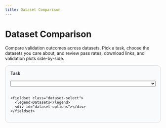 ```yaml
---
title: Dataset Comparison
---
```


# Dataset Comparison

Compare validation outcomes across datasets. Pick a task, choose the datasets you care about, and review pass rates, download links, and validation plots side-by-side.

<div id="comparison-app" class="comparison-app">
  <div class="comparison-controls">
    <label for="task-select">Task</label>
    <select id="task-select"></select>

    <fieldset class="dataset-select">
      <legend>Datasets</legend>
      <div id="dataset-options"></div>
    </fieldset>
  </div>

  <div id="comparison-results" class="comparison-grid"></div>
</div>

<template id="dataset-option-template">
  <label class="dataset-option">
    <input type="checkbox" />
    <span class="dataset-name"></span>
  </label>
</template>

<template id="comparison-card-template">
  <div class="comparison-card">
    <div class="card-header">
      <div>
        <h3 class="dataset-title"></h3>
        <p class="dataset-slug"></p>
      </div>
      <span class="dataset-quality"></span>
    </div>
    <p class="task-status"></p>
    <div class="card-buttons"></div>
    <div class="card-plots"></div>
  </div>
</template>

<script>
(async function () {
  const resultsContainer = document.getElementById('comparison-results');
  const taskSelect = document.getElementById('task-select');
  const datasetOptionsContainer = document.getElementById('dataset-options');
  const datasetOptionTemplate = document.getElementById('dataset-option-template');
  const cardTemplate = document.getElementById('comparison-card-template');

  let comparisonData = { datasets: [] };
  const candidateUrls = [
    './comparison_data.json',
    '../comparison_data.json',
    '/datasets/comparison_data.json'
  ];

  let loaded = false;
  for (const url of candidateUrls) {
    try {
      const response = await fetch(url, { cache: 'no-store' });
      if (!response.ok) continue;
      comparisonData = await response.json();
      loaded = true;
      break;
    } catch (error) {
      // try the next candidate
    }
  }

  if (!loaded) {
    resultsContainer.innerHTML = '<div class="comparison-error">⚠️ Failed to load comparison data.</div>';
    return;
  }

  const datasets = comparisonData.datasets || [];
  if (!datasets.length) {
    resultsContainer.innerHTML = '<div class="comparison-error">No datasets available yet. Run the documentation tool to generate comparison information.</div>';
    return;
  }

  const allTasks = Array.from(new Set(datasets.flatMap((dataset) => (dataset.tasks || []).map((task) => task.display_name)))).sort();
  if (!allTasks.length) {
    resultsContainer.innerHTML = '<div class="comparison-error">No validation tasks available for comparison.</div>';
    return;
  }

  for (const task of allTasks) {
    const option = document.createElement('option');
    option.value = task;
    option.textContent = task;
    taskSelect.appendChild(option);
  }

  const datasetCheckboxes = new Map();
  datasets.forEach((dataset) => {
    const optionNode = datasetOptionTemplate.content.cloneNode(true);
    const label = optionNode.querySelector('label');
    const input = optionNode.querySelector('input');
    const nameSpan = optionNode.querySelector('.dataset-name');

    input.value = dataset.slug;
    input.checked = true;
    nameSpan.textContent = dataset.display_name;
    datasetOptionsContainer.appendChild(optionNode);
    datasetCheckboxes.set(dataset.slug, input);
  });

  const getSelectedDatasets = () => {
    return datasets.filter((dataset) => {
      const checkbox = datasetCheckboxes.get(dataset.slug);
      return checkbox ? checkbox.checked : false;
    });
  };

  const renderCards = () => {
    const selectedTask = taskSelect.value;
    const selectedDatasets = getSelectedDatasets();

    resultsContainer.innerHTML = '';
    if (!selectedDatasets.length) {
      resultsContainer.innerHTML = '<div class="comparison-error">Select at least one dataset to compare.</div>';
      return;
    }

    selectedDatasets.forEach((dataset) => {
      const taskEntry = (dataset.tasks || []).find((task) => task.display_name === selectedTask);
      if (!taskEntry) {
        return;
      }

      const cardNode = cardTemplate.content.cloneNode(true);
      cardNode.querySelector('.dataset-title').textContent = dataset.display_name;
      cardNode.querySelector('.dataset-slug').textContent = dataset.short_code || dataset.slug;
      cardNode.querySelector('.dataset-quality').textContent = dataset.quality || '—';

      const statusText = taskEntry.status || '—';
      const passRate = typeof taskEntry.pass_rate === 'number' ? `${taskEntry.pass_rate.toFixed(1)}% valid` : 'Pass rate unavailable';
      cardNode.querySelector('.task-status').textContent = `${statusText} ${selectedTask}: ${passRate}`;

      const buttonsContainer = cardNode.querySelector('.card-buttons');
      const addButton = (label, url, extraClasses = '') => {
        if (url) {
          const link = document.createElement('a');
          link.href = url;
          link.target = '_blank';
          link.rel = 'noopener';
          link.className = `card-button available ${extraClasses}`;
          link.textContent = label;
          buttonsContainer.appendChild(link);
        } else {
          const span = document.createElement('span');
          span.className = `card-button unavailable ${extraClasses}`;
          span.textContent = label;
          buttonsContainer.appendChild(span);
        }
      };

      addButton('Clean Dataset', dataset.clean_url);
      addButton('Full Dataset', dataset.dirty_url);
      addButton('Validation Report', dataset.validation_report);

      const plotsContainer = cardNode.querySelector('.card-plots');
      if (taskEntry.plots && taskEntry.plots.length) {
        taskEntry.plots.forEach((plotPath) => {
          const img = document.createElement('img');
          img.src = `./${plotPath}`;
          img.alt = `${dataset.display_name} ${selectedTask} validation plot`;
          img.loading = 'lazy';
          plotsContainer.appendChild(img);
        });
      } else {
        const placeholder = document.createElement('div');
        placeholder.className = 'plots-placeholder';
        placeholder.textContent = 'Validation plots not available for this task.';
        plotsContainer.appendChild(placeholder);
      }

      resultsContainer.appendChild(cardNode);
    });

    if (!resultsContainer.childElementCount) {
      resultsContainer.innerHTML = '<div class="comparison-error">Selected datasets do not include this task yet.</div>';
    }
  };

  taskSelect.addEventListener('change', renderCards);
  datasetCheckboxes.forEach((checkbox) => checkbox.addEventListener('change', renderCards));

  taskSelect.value = allTasks[0];
  renderCards();
})();
</script>

<style>
.comparison-app {
  display: grid;
  gap: 1.5rem;
}

.comparison-controls {
  display: grid;
  gap: 1rem;
  padding: 1rem;
  border: 1px solid #d1d5db;
  border-radius: 0.75rem;
  background: #f9fafb;
}

.comparison-controls label,
.comparison-controls legend {
  font-weight: 600;
  color: #1f2937;
}

.dataset-select {
  border: none;
  padding: 0;
  margin: 0;
}

.dataset-option {
  display: flex;
  align-items: center;
  gap: 0.6rem;
  margin-bottom: 0.4rem;
}

.dataset-option input {
  transform: scale(1.1);
}

.comparison-grid {
  display: grid;
  gap: 1.5rem;
  grid-template-columns: repeat(auto-fit, minmax(260px, 1fr));
}

.comparison-card {
  border: 1px solid #e5e7eb;
  border-radius: 0.75rem;
  padding: 1.25rem;
  background: #ffffff;
  display: flex;
  flex-direction: column;
  gap: 0.9rem;
  box-shadow: 0 1px 2px rgba(15, 23, 42, 0.05);
}

.card-header {
  display: flex;
  justify-content: space-between;
  align-items: flex-start;
  gap: 0.75rem;
}

.card-header h3 {
  margin: 0;
  font-size: 1.15rem;
}

.dataset-slug {
  margin: 0;
  color: #6b7280;
  font-size: 0.9rem;
}

.dataset-quality {
  background: #1f78d1;
  color: #fff;
  padding: 0.35rem 0.75rem;
  border-radius: 999px;
  font-size: 0.85rem;
}

.task-status {
  margin: 0;
  font-weight: 500;
}

.card-buttons {
  display: flex;
  flex-wrap: wrap;
  gap: 0.5rem;
}

.card-button {
  display: inline-block;
  padding: 0.5rem 1.0rem;
  border-radius: 999px;
  font-weight: 600;
  font-size: 0.9rem;
  text-decoration: none;
}

.card-button.available {
  background: #1f78d1;
  color: #fff;
}

.card-button.available:hover {
  background: #1663ad;
}

.card-button.unavailable {
  background: #e5e7eb;
  color: #9ca3af;
}

.card-plots {
  display: flex;
  flex-wrap: wrap;
  gap: 0.75rem;
}

.card-plots img {
  width: 100%;
  max-width: 320px;
  border-radius: 0.5rem;
  border: 1px solid #e5e7eb;
}

.plots-placeholder {
  padding: 0.75rem;
  border: 1px dashed #d1d5db;
  border-radius: 0.5rem;
  color: #6b7280;
  font-size: 0.9rem;
}

.comparison-error {
  border: 1px solid #fee2e2;
  background: #fef2f2;
  color: #b91c1c;
  padding: 1rem;
  border-radius: 0.75rem;
}
</style>
